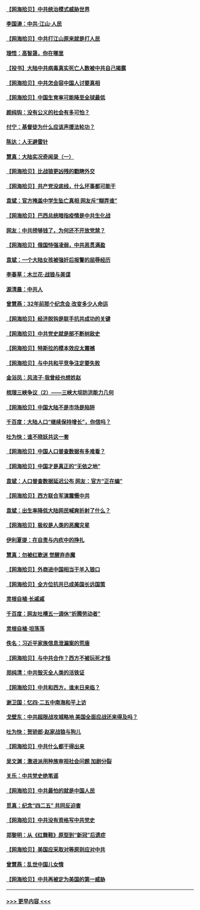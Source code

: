 #### [【网海拾贝】中共统治模式威胁世界](../pages/nsc993/n12957622.md?t=05191551) 
#### [李国涛：中共‧江山‧人民](../pages/nsc993/n12957502.md?t=05191551) 
#### [【网海拾贝】中共打江山原来就是打人民](../pages/nsc993/n12954345.md?t=05191551) 
#### [理悟：高智晟，你在哪里](../pages/nsc993/n12953115.md?t=05191551) 
#### [【投书】大陆中共病毒真实死亡人数被中共自己揭露](../pages/nsc993/n12953050.md?t=05191551) 
#### [【网海拾贝】中共怎会容中国人讨要真相](../pages/nsc993/n12952161.md?t=05191551) 
#### [【网海拾贝】中国生育率可能降至全球最低](../pages/nsc993/n12948793.md?t=05191551) 
#### [颜纯钩：没有公义的社会有多可怕？](../pages/nsc993/n12947626.md?t=05191551) 
#### [付宁：基督徒为什么应该声援法轮功？](../pages/nsc993/n12947233.md?t=05191551) 
#### [陈达：人无避雷针](../pages/nsc993/n12947098.md?t=05191551) 
#### [慧真：大陆实况奇闻录（一）](../pages/nsc993/n12945811.md?t=05191551) 
#### [【网海拾贝】比战狼更凶残的戳瞎外交](../pages/nsc993/n12945717.md?t=05191551) 
#### [【网海拾贝】共产党没底线，什么坏事都可能干](../pages/nsc993/n12942090.md?t=05191551) 
#### [袁斌：官方掩盖中学生坠亡真相 网友斥“糊弄谁”](../pages/nsc993/n12942029.md?t=05191551) 
#### [【网海拾贝】巴西总统暗指疫情是中共生化战](../pages/nsc993/n12938999.md?t=05191551) 
#### [网友：中共捞够钱了，为何还不开放党禁？](../pages/nsc993/n12938952.md?t=05191551) 
#### [【网海拾贝】俄国恃强凌弱，中共恶贯满盈](../pages/nsc993/n12936626.md?t=05191551) 
#### [袁斌：一个大陆女孩被强奸后报警的屈辱经历](../pages/nsc993/n12936547.md?t=05191551) 
#### [李春草：木兰花·战狼与美谍](../pages/nsc993/n12935995.md?t=05191551) 
#### [源清晨：中共人](../pages/nsc993/n12935589.md?t=05191551) 
#### [曾慧燕：32年前那个纪念会 改变多少人命运](../pages/nsc993/n12934233.md?t=05191551) 
#### [【网海拾贝】经济脱钩是联手抗共成功的关键](../pages/nsc993/n12934176.md?t=05191551) 
#### [【网海拾贝】中共党史就是部不断树敌史](../pages/nsc993/n12932844.md?t=05191551) 
#### [【网海拾贝】特斯拉的模本效应太震撼](../pages/nsc993/n12925626.md?t=05191551) 
#### [【网海拾贝】与中共和平竞争注定要失败](../pages/nsc993/n12923326.md?t=05191551) 
#### [金浴凤：风流子‧我曾经也想姓赵](../pages/nsc993/n12920911.md?t=05191551) 
#### [梳理三峡争议（2）——三峡大坝防洪能力几何](../pages/nsc993/n12920173.md?t=05191551) 
#### [【网海拾贝】中国大陆不是市场是陷阱](../pages/nsc993/n12920143.md?t=05191551) 
#### [千百度：大陆人口“继续保持增长”，你信吗？](../pages/nsc993/n12918946.md?t=05191551) 
#### [吐为快：谁不晓妖共这一套](../pages/nsc993/n12918941.md?t=05191551) 
#### [【网海拾贝】中国人口普查数据有多难看？](../pages/nsc993/n12917822.md?t=05191551) 
#### [【网海拾贝】中国才是真正的“无依之地”](../pages/nsc993/n12915845.md?t=05191551) 
#### [袁斌：人口普查数据延迟公布 网友：官方“正在编”](../pages/nsc993/n12915748.md?t=05191551) 
#### [【网海拾贝】西方联合军演震慑中共](../pages/nsc993/n12913466.md?t=05191551) 
#### [袁斌：出生率降低大陆网民喊爽折射了什么？](../pages/nsc993/n12913365.md?t=05191551) 
#### [【网海拾贝】极权是人类的恶魔灾星](../pages/nsc993/n12910697.md?t=05191551) 
#### [伊利夏提：在自责与内疚中的挣扎](../pages/nsc993/n12910493.md?t=05191551) 
#### [慧真：勿被红歌迷 觉醒弃赤魔](../pages/nsc993/n12910485.md?t=05191551) 
#### [【网海拾贝】外商进中国相当于羊入狼口](../pages/nsc993/n12908274.md?t=05191551) 
#### [【网海拾贝】全方位抗共已成美国长远国策](../pages/nsc993/n12906878.md?t=05191551) 
#### [灵根自植‧长戚戚](../pages/nsc993/n12905585.md?t=05191551) 
#### [千百度：网友吐槽五一调休“折腾劳动者”](../pages/nsc993/n12905934.md?t=05191551) 
#### [灵根自植‧坦荡荡](../pages/nsc993/n12905562.md?t=05191551) 
#### [佚名：习近平家族信息泄漏案的荒唐](../pages/nsc993/n12904705.md?t=05191551) 
#### [【网海拾贝】与中共合作？西方不被玩死才怪](../pages/nsc993/n12903873.md?t=05191551) 
#### [郑纯清：中共毁灭全人类的活铁证](../pages/nsc993/n12903785.md?t=05191551) 
#### [【网海拾贝】中共和西方，谁末日来临？](../pages/nsc993/n12903482.md?t=05191551) 
#### [谢卫国：忆四‧二五中南海和平上访](../pages/nsc993/n12902192.md?t=05191551) 
#### [戈壁东：中共超限战攻城略地 美国全面应战还来得及吗？](../pages/nsc993/n12902297.md?t=05191551) 
#### [吐为快：贺骄郎‧赵家战狼与狗儿](../pages/nsc993/n12902280.md?t=05191551) 
#### [【网海拾贝】中共什么都干得出来](../pages/nsc993/n12897500.md?t=05191551) 
#### [吴文渊：激进派用种族审视社会问题 加剧分裂](../pages/nsc993/n12893881.md?t=05191551) 
#### [关乐：中共党史绝笔谣](../pages/nsc993/n12897270.md?t=05191551) 
#### [【网海拾贝】中共最怕的就是中国人民](../pages/nsc993/n12894705.md?t=05191551) 
#### [觅真：纪念“四二五” 共同反迫害](../pages/nsc993/n12894553.md?t=05191551) 
#### [【网海拾贝】中共没有资格写中共党史](../pages/nsc993/n12892231.md?t=05191551) 
#### [郑黎明：从《红舞鞋》原型到“新冠”后遗症](../pages/nsc993/n12890469.md?t=05191551) 
#### [【网海拾贝】美国应采取对等原则应对中共](../pages/nsc993/n12889176.md?t=05191551) 
#### [曾慧燕：乱世中国儿女情](../pages/nsc993/n12887931.md?t=05191551) 
#### [【网海拾贝】中共再被定为美国的第一威胁](../pages/nsc993/n12887580.md?t=05191551) 

----
#### [ >>> 更早内容 <<< ](../indexes/nsc993-earlier.md)
